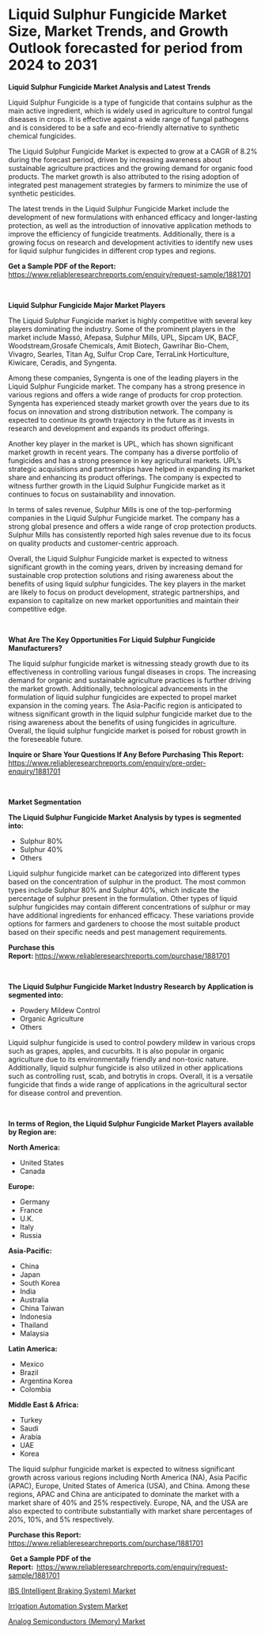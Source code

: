 <p><h1>Liquid Sulphur Fungicide Market Size, Market Trends, and Growth Outlook forecasted for period from 2024 to 2031</h1></p><p><strong>Liquid Sulphur Fungicide Market Analysis and Latest Trends</strong></p>
<p><p>Liquid Sulphur Fungicide is a type of fungicide that contains sulphur as the main active ingredient, which is widely used in agriculture to control fungal diseases in crops. It is effective against a wide range of fungal pathogens and is considered to be a safe and eco-friendly alternative to synthetic chemical fungicides.</p><p>The Liquid Sulphur Fungicide Market is expected to grow at a CAGR of 8.2% during the forecast period, driven by increasing awareness about sustainable agriculture practices and the growing demand for organic food products. The market growth is also attributed to the rising adoption of integrated pest management strategies by farmers to minimize the use of synthetic pesticides.</p><p>The latest trends in the Liquid Sulphur Fungicide Market include the development of new formulations with enhanced efficacy and longer-lasting protection, as well as the introduction of innovative application methods to improve the efficiency of fungicide treatments. Additionally, there is a growing focus on research and development activities to identify new uses for liquid sulphur fungicides in different crop types and regions.</p></p>
<p><strong>Get a Sample PDF of the Report:&nbsp;</strong> <a href="https://www.reliableresearchreports.com/enquiry/request-sample/1881701">https://www.reliableresearchreports.com/enquiry/request-sample/1881701</a></p>
<p>&nbsp;</p>
<p><strong>Liquid Sulphur Fungicide Major Market Players</strong></p>
<p><p>The Liquid Sulphur Fungicide market is highly competitive with several key players dominating the industry. Some of the prominent players in the market include Massó, Afepasa, Sulphur Mills, UPL, Sipcam UK, BACF, Woodstream,Grosafe Chemicals, Amit Biotech, Gawrihar Bio-Chem, Vivagro, Searles, Titan Ag, Sulfur Crop Care, TerraLink Horticulture, Kiwicare, Ceradis, and Syngenta.</p><p>Among these companies, Syngenta is one of the leading players in the Liquid Sulphur Fungicide market. The company has a strong presence in various regions and offers a wide range of products for crop protection. Syngenta has experienced steady market growth over the years due to its focus on innovation and strong distribution network. The company is expected to continue its growth trajectory in the future as it invests in research and development and expands its product offerings.</p><p>Another key player in the market is UPL, which has shown significant market growth in recent years. The company has a diverse portfolio of fungicides and has a strong presence in key agricultural markets. UPL’s strategic acquisitions and partnerships have helped in expanding its market share and enhancing its product offerings. The company is expected to witness further growth in the Liquid Sulphur Fungicide market as it continues to focus on sustainability and innovation.</p><p>In terms of sales revenue, Sulphur Mills is one of the top-performing companies in the Liquid Sulphur Fungicide market. The company has a strong global presence and offers a wide range of crop protection products. Sulphur Mills has consistently reported high sales revenue due to its focus on quality products and customer-centric approach.</p><p>Overall, the Liquid Sulphur Fungicide market is expected to witness significant growth in the coming years, driven by increasing demand for sustainable crop protection solutions and rising awareness about the benefits of using liquid sulphur fungicides. The key players in the market are likely to focus on product development, strategic partnerships, and expansion to capitalize on new market opportunities and maintain their competitive edge.</p></p>
<p>&nbsp;</p>
<p><strong>What Are The Key Opportunities For Liquid Sulphur Fungicide Manufacturers?</strong></p>
<p><p>The liquid sulphur fungicide market is witnessing steady growth due to its effectiveness in controlling various fungal diseases in crops. The increasing demand for organic and sustainable agriculture practices is further driving the market growth. Additionally, technological advancements in the formulation of liquid sulphur fungicides are expected to propel market expansion in the coming years. The Asia-Pacific region is anticipated to witness significant growth in the liquid sulphur fungicide market due to the rising awareness about the benefits of using fungicides in agriculture. Overall, the liquid sulphur fungicide market is poised for robust growth in the foreseeable future.</p></p>
<p><strong>Inquire or Share Your Questions If Any Before Purchasing This Report:</strong> <a href="https://www.reliableresearchreports.com/enquiry/pre-order-enquiry/1881701">https://www.reliableresearchreports.com/enquiry/pre-order-enquiry/1881701</a></p>
<p>&nbsp;</p>
<p><strong>Market Segmentation</strong></p>
<p><strong>The Liquid Sulphur Fungicide Market Analysis by types is segmented into:</strong></p>
<p><ul><li>Sulphur 80%</li><li>Sulphur 40%</li><li>Others</li></ul></p>
<p><p>Liquid sulphur fungicide market can be categorized into different types based on the concentration of sulphur in the product. The most common types include Sulphur 80% and Sulphur 40%, which indicate the percentage of sulphur present in the formulation. Other types of liquid sulphur fungicides may contain different concentrations of sulphur or may have additional ingredients for enhanced efficacy. These variations provide options for farmers and gardeners to choose the most suitable product based on their specific needs and pest management requirements.</p></p>
<p><strong>Purchase this Report:&nbsp;</strong><a href="https://www.reliableresearchreports.com/purchase/1881701">https://www.reliableresearchreports.com/purchase/1881701</a></p>
<p>&nbsp;</p>
<p><strong>The Liquid Sulphur Fungicide Market Industry Research by Application is segmented into:</strong></p>
<p><ul><li>Powdery Mildew Control</li><li>Organic Agriculture</li><li>Others</li></ul></p>
<p><p>Liquid sulphur fungicide is used to control powdery mildew in various crops such as grapes, apples, and cucurbits. It is also popular in organic agriculture due to its environmentally friendly and non-toxic nature. Additionally, liquid sulphur fungicide is also utilized in other applications such as controlling rust, scab, and botrytis in crops. Overall, it is a versatile fungicide that finds a wide range of applications in the agricultural sector for disease control and prevention.</p></p>
<p>&nbsp;</p>
<p><strong>In terms of Region, the Liquid Sulphur Fungicide Market Players available by Region are:</strong></p>
<p>
    <p> <strong> North America: </strong>
        <ul>
            <li>United States</li>
            <li>Canada</li>
        </ul>
        </p> 
    <p> <strong> Europe: </strong>
        <ul>
            <li>Germany</li>
            <li>France</li>
            <li>U.K.</li>
            <li>Italy</li>
            <li>Russia</li>
        </ul>
        </p> 
    <p> <strong> Asia-Pacific: </strong>
        <ul>
            <li>China</li>
            <li>Japan</li>
            <li>South Korea</li>
            <li>India</li>
            <li>Australia</li>
            <li>China Taiwan</li>
            <li>Indonesia</li>
            <li>Thailand</li>
            <li>Malaysia</li>
        </ul>
        </p> 
    <p> <strong> Latin America: </strong>
        <ul>
            <li>Mexico</li>
            <li>Brazil</li>
            <li>Argentina Korea</li>
            <li>Colombia</li>
        </ul>
        </p> 
    <p> <strong> Middle East & Africa: </strong>
        <ul>
            <li>Turkey</li>
            <li>Saudi</li>
            <li>Arabia</li>
            <li>UAE</li>
            <li>Korea</li>
        </ul>
    </p>
    </p>
<p><p>The liquid sulphur fungicide market is expected to witness significant growth across various regions including North America (NA), Asia Pacific (APAC), Europe, United States of America (USA), and China. Among these regions, APAC and China are anticipated to dominate the market with a market share of 40% and 25% respectively. Europe, NA, and the USA are also expected to contribute substantially with market share percentages of 20%, 10%, and 5% respectively.</p></p>
<p><strong>Purchase this Report: </strong><a href="https://www.reliableresearchreports.com/purchase/1881701">https://www.reliableresearchreports.com/purchase/1881701</a></p>
<p>&nbsp;<strong>Get a Sample PDF of the Report:&nbsp;&nbsp;</strong><a href="https://www.reliableresearchreports.com/enquiry/request-sample/1881701">https://www.reliableresearchreports.com/enquiry/request-sample/1881701</a></p>
<p><strong></strong></p>
<p><p><a href="https://view.publitas.com/reportprime-1/ibs-intelligent-braking-system-market-dynamics-2024-2031-also-about-its-market-trends-projections-and-opportunities/">IBS (Intelligent Braking System) Market</a></p><p><a href="https://github.com/lataunyatinikmelvin59ilbd0dv/Market-Research-Report-List-1/blob/main/irrigation-automation-system-market.md">Irrigation Automation System Market</a></p><p><a href="https://view.publitas.com/reportprime-1/analog-semiconductors-memory-market-offers-provide-insightful-data-for-the-time-period-from-2024-to-2031-and-also-provide-analysis-based-on-application-type-and-region/">Analog Semiconductors (Memory) Market</a></p></p>